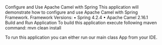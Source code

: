 Configure and Use Apache Camel with Spring
This application will demonstrate how to configure and use Apache Camel with Spring Framework.
Framework Versions:
•	Spring 4.2.4
•	Apache Camel 2.16.1
Build and Run Application
To build this application execute following maven command:
mvn clean install

To run this application you can either run our main class App from your IDE.

